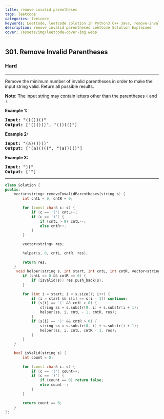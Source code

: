 ```yaml
---
title: remove invalid parentheses
tags: leetcode
categories: leetcode
keywords: LeetCode, leetcode solution in Python3 C++ Java, remove-invalid-parentheses solution
description: remove invalid parentheses LeetCode Solution Explained
cover: /assets/img/leetcode-cover-img.webp
---
```



<h2>301. Remove Invalid Parentheses</h2><h3>Hard</h3><hr><div><p>Remove the minimum number of invalid parentheses in order to make the input string valid. Return all possible results.</p>

<p><strong>Note:</strong>&nbsp;The input string may contain letters other than the parentheses <code>(</code> and <code>)</code>.</p>

<p><b>Example 1:</b></p>

<pre><b>Input:</b> "()())()"
<b>Output:</b> ["()()()", "(())()"]
</pre>

<p><b>Example 2:</b></p>

<pre><b>Input:</b> "(a)())()"
<b>Output:</b> ["(a)()()", "(a())()"]
</pre>

<p><b>Example 3:</b></p>

<pre><b>Input:</b> ")("
<b>Output: </b>[""]
</pre></div>

---




```cpp
class Solution {
public:
    vector<string> removeInvalidParentheses(string s) {
        int cntL = 0, cntR = 0;
        
        for (const char& c: s) {           
            if (c == '(') cntL++; 
            if (c == ')') {
                if (cntL > 0) cntL--;
                else cntR++;
            }
        }
        
        vector<string> res; 
        
        helper(s, 0, cntL, cntR, res);
        
        return res;
    }
     void helper(string s, int start, int cntL, int cntR, vector<string>& res) {
        if (cntL == 0 && cntR == 0) {
            if (isValid(s)) res.push_back(s);
        }
        
        for (int i = start; i < s.size(); i++) {
            if (i > start && s[i] == s[i - 1]) continue;
            if (s[i] == '(' && cntL > 0) {
                string ss = s.substr(0, i) + s.substr(i + 1);
                helper(ss, i, cntL - 1, cntR, res);
            }
            if (s[i] == ')' && cntR > 0) {
                string ss = s.substr(0, i) + s.substr(i + 1);
                helper(ss, i, cntL, cntR - 1, res);
            }
        }
    }
    
    bool isValid(string s) {
        int count = 0;
        
        for (const char& c: s) {
            if (c == '(') count++;
            if (c == ')') {
                if (count == 0) return false;
                else count--;
            }
        }
        
        return count == 0;
    }
};
```

